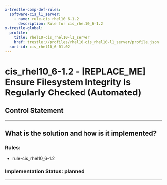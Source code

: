 ```yaml
---
x-trestle-comp-def-rules:
  software-cis_l1_server:
    - name: rule-cis_rhel10_6-1.2
      description: Rule for cis_rhel10_6-1.2
x-trestle-global:
  profile:
    title: rhel10-cis_rhel10-l1_server
    href: trestle://profiles/rhel10-cis_rhel10-l1_server/profile.json
  sort-id: cis_rhel10_6-01.02
---
```


# cis_rhel10_6-1.2 - \[REPLACE_ME\] Ensure Filesystem Integrity Is Regularly Checked (Automated)

## Control Statement

______________________________________________________________________

## What is the solution and how is it implemented?

<!-- For implementation status enter one of: implemented, partial, planned, alternative, not-applicable -->

<!-- Note that the list of rules under ### Rules: is read-only and changes will not be captured after assembly to JSON -->

<!-- Add control implementation description here for control: cis_rhel10_6-1.2 -->

### Rules:

  - rule-cis_rhel10_6-1.2

### Implementation Status: planned

______________________________________________________________________
